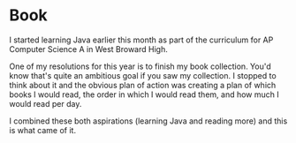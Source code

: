 # Book

I started learning Java earlier this month as part of the curriculum for AP Computer Science A in West Broward High.

One of my resolutions for this year is to finish my book collection. You'd know that's quite an ambitious goal if you saw my collection. I stopped to think about it and the obvious plan of action was creating a plan of which books I would read, the order in which I would read them, and how much I would read per day. 

I combined these both aspirations (learning Java and reading more) and this is what came of it. 
